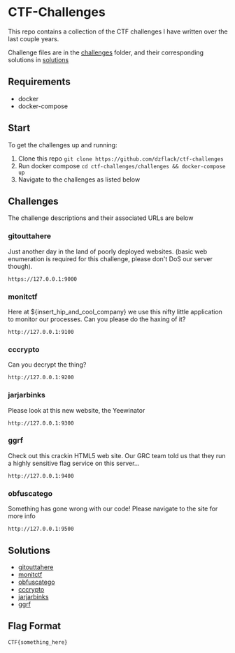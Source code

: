 # CTF-Challenges

This repo contains a collection of the CTF challenges I have written over the last couple years.

Challenge files are in the [challenges](challenges) folder, and their corresponding solutions in [solutions](solutions)

## Requirements

- docker
- docker-compose

## Start

To get the challenges up and running:

1. Clone this repo `git clone https://github.com/dzflack/ctf-challenges`
2. Run docker compose `cd ctf-challenges/challenges && docker-compose up`
3. Navigate to the challenges as listed below

## Challenges

The challenge descriptions and their associated URLs are below

### gitouttahere

Just another day in the land of poorly deployed websites. (basic web enumeration is required for this challenge, please don't DoS our server though).

`https://127.0.0.1:9000`

### monitctf

Here at ${insert_hip_and_cool_company} we use this nifty little application to monitor our processes. Can you please do the haxing of it?

`http://127.0.0.1:9100`

### cccrypto

Can you decrypt the thing?

`http://127.0.0.1:9200`

### jarjarbinks

Please look at this new website, the Yeewinator

`http://127.0.0.1:9300`

### ggrf

Check out this crackin HTML5 web site. Our GRC team told us that they run a highly sensitive flag service on this server...

`http://127.0.0.1:9400`

### obfuscatego

Something has gone wrong with our code! Please navigate to the site for more info

`http://127.0.0.1:9500`

## Solutions

- [gitouttahere](solutions/gitouttahere.md)
- [monitctf](solutions/monitctf.md)
- [obfuscatego](solutions/obfuscatego.md)
- [cccrypto](solutions/cccrypto/README.md)
- [jarjarbinks](solutions/jarjarbinks/README.md)
- [ggrf](solutions/ggrf/README.md)

## Flag Format

`CTF{something_here}`
